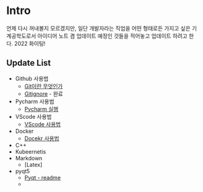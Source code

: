 # Intro
언제 다시 꺼내볼지 모르겠지만, 일단 개발자라는 직업을 어떤 형태로든 가지고 싶은 기계공학도로서 아이디어 노트 겸 업데이트 예정인 것들을 적어놓고 업데이트 하려고 한다. 2022 화이팅!

## Update List
* Github 사용법
  * [Git이란 무엇인가]()
  * [Gitignore]() - 완료
* Pycharm 사용법
  * [Pycharm 실행]()
* VScode 사용법
  * [VScode 사용법]()
* Docker
  * [Docekr 사용법]()
* C++
* Kubeernetis
* Markdown
  * [Latex]
* pyqt5
    * [Pyqt - readme]()
    * 